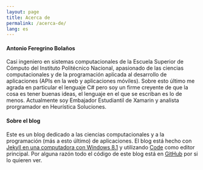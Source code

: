 ```yaml
---
layout: page
title: Acerca de
permalink: /acerca-de/
lang: es
---
```

#### Antonio Feregrino Bolaños
Casi ingeniero en sistemas computacionales de la Escuela Superior de Cómputo del Instituto Politécnico Nacional, apasionado de las ciencias computacionales y de la programación aplicada al desarrollo de aplicaciones (APIs en la web y aplicaciones móviles). Sobre esto último me agrada en particular el lenguaje C# pero soy un firme creyente de que la cosa es tener buenas ideas, el lenguaje en el que se escriban es lo de menos. Actualmente soy Embajador Estudiantil de Xamarin y analista prorgramador en Heurística Soluciones.


#### Sobre el blog
Este es un blog dedicado a las ciencias computacionales y a la programación (más a esto último) de aplicaciones. El blog está hecho con [Jekyll en una computadora con Windows 8.1](http://jekyll-windows.juthilo.com) y utilizando [Code](https://code.visualstudio.com) como editor principal. Por alguna razón todo el código de este blog está en [GitHub](http://github.com/fferegrino/that-c-sharp-guy) por si lo quieren ver.